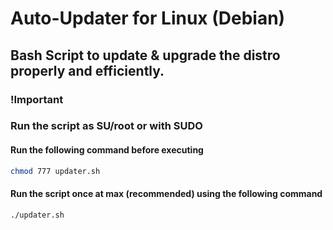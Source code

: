 # Auto-Updater for Linux (Debian)
Bash Script to update &amp; upgrade the distro properly and efficiently.
---

### !Important
### Run the script as SU/root or with SUDO 
#### Run the following command before executing 
```bash
chmod 777 updater.sh
```
#### Run the script once at max (recommended) using the following command 
```bash
./updater.sh
```
